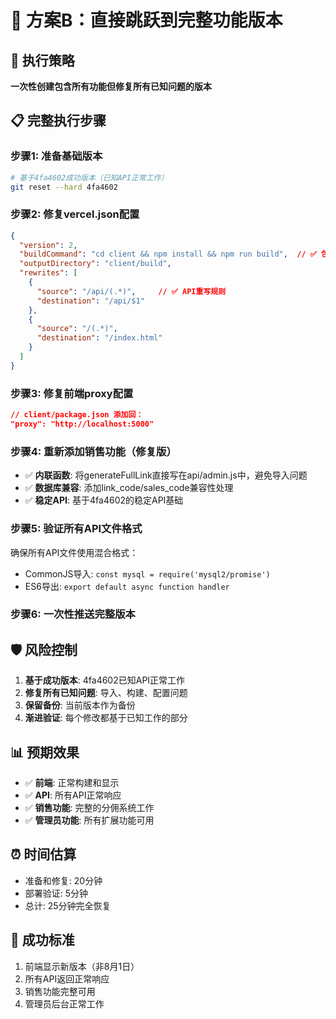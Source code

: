 # 🚀 方案B：直接跳跃到完整功能版本

## 🎯 执行策略
**一次性创建包含所有功能但修复所有已知问题的版本**

## 📋 完整执行步骤

### 步骤1: 准备基础版本
```bash
# 基于4fa4602成功版本（已知API正常工作）
git reset --hard 4fa4602
```

### 步骤2: 修复vercel.json配置
```json
{
  "version": 2,
  "buildCommand": "cd client && npm install && npm run build",  // ✅ 包含npm install
  "outputDirectory": "client/build",
  "rewrites": [
    {
      "source": "/api/(.*)",     // ✅ API重写规则
      "destination": "/api/$1"
    },
    {
      "source": "/(.*)",
      "destination": "/index.html"
    }
  ]
}
```

### 步骤3: 修复前端proxy配置
```json
// client/package.json 添加回：
"proxy": "http://localhost:5000"
```

### 步骤4: 重新添加销售功能（修复版）
- ✅ **内联函数**: 将generateFullLink直接写在api/admin.js中，避免导入问题
- ✅ **数据库兼容**: 添加link_code/sales_code兼容性处理
- ✅ **稳定API**: 基于4fa4602的稳定API基础

### 步骤5: 验证所有API文件格式
确保所有API文件使用混合格式：
- CommonJS导入: `const mysql = require('mysql2/promise')`
- ES6导出: `export default async function handler`

### 步骤6: 一次性推送完整版本

## 🛡️ 风险控制
1. **基于成功版本**: 4fa4602已知API正常工作
2. **修复所有已知问题**: 导入、构建、配置问题
3. **保留备份**: 当前版本作为备份
4. **渐进验证**: 每个修改都基于已知工作的部分

## 📊 预期效果
- ✅ **前端**: 正常构建和显示
- ✅ **API**: 所有API正常响应
- ✅ **销售功能**: 完整的分佣系统工作
- ✅ **管理员功能**: 所有扩展功能可用

## ⏰ 时间估算
- 准备和修复: 20分钟
- 部署验证: 5分钟
- 总计: 25分钟完全恢复

## 🎯 成功标准
1. 前端显示新版本（非8月1日）
2. 所有API返回正常响应
3. 销售功能完整可用
4. 管理员后台正常工作